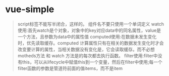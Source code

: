 # vue-simple
> script标签不能写半闭合，<script/>这样是错误的，解析不了，必须写成<script></script>这样的。
> 组件名不要只使用一个单词定义
> watch使用:首先watch是个对象，对象中的key对应data中的同名属性，value是一个方法，且参数为data中的属性值
> computed使用:在数据未发生变化时，优先读取缓存。computed 计算属性只有在相关的数据发生变化时才会改变要计算的属性，当相关数据没有变化是，它会读取缓存。而不必想 motheds方法 和 watch 方法是的每次都去执行函数。
> filter使用:filter中没有this，可以从lifecycle中赋值this到一个变量，然后在filter中使用;每一个filter函数的参数是管道符前面的值items，而不是item
